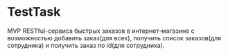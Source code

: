 # TestTask
MVP RESTful-сервиса быстрых заказов в интернет-магазине с возможностью добавить заказ(для всех), получить список заказов(для сотрудника) и получить заказ по id(для сотрудника).
